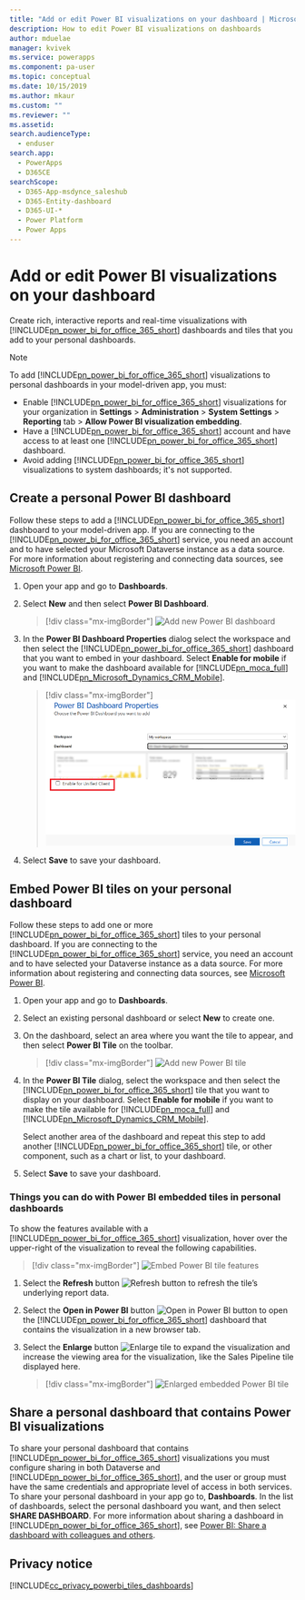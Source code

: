 ```yaml
---
title: "Add or edit Power BI visualizations on your dashboard | MicrosoftDocs"
description: How to edit Power BI visualizations on dashboards
author: mduelae
manager: kvivek
ms.service: powerapps
ms.component: pa-user
ms.topic: conceptual
ms.date: 10/15/2019
ms.author: mkaur
ms.custom: ""
ms.reviewer: ""
ms.assetid: 
search.audienceType: 
  - enduser
search.app: 
  - PowerApps
  - D365CE
searchScope:
  - D365-App-msdynce_saleshub
  - D365-Entity-dashboard
  - D365-UI-*
  - Power Platform
  - Power Apps
---
```


# Add or edit Power BI visualizations on your dashboard

Create rich, interactive reports and real-time visualizations with [!INCLUDE[pn_power_bi_for_office_365_short](../includes/pn-power-bi-for-office-365-short.md)] dashboards and  tiles that you add  to your personal dashboards.  
  
> [!NOTE]
> To add [!INCLUDE[pn_power_bi_for_office_365_short](../includes/pn-power-bi-for-office-365-short.md)] visualizations to personal dashboards in your model-driven app, you must:  
> 
> - Enable [!INCLUDE[pn_power_bi_for_office_365_short](../includes/pn-power-bi-for-office-365-short.md)] visualizations for your organization in **Settings** > **Administration** > **System Settings** > **Reporting** tab > **Allow Power BI visualization embedding**.  
> - Have a [!INCLUDE[pn_power_bi_for_office_365_short](../includes/pn-power-bi-for-office-365-short.md)] account and have access to at least one [!INCLUDE[pn_power_bi_for_office_365_short](../includes/pn-power-bi-for-office-365-short.md)] dashboard.  
> - Avoid adding [!INCLUDE[pn_power_bi_for_office_365_short](../includes/pn-power-bi-for-office-365-short.md)] visualizations to system dashboards; it's not supported.
  

## Create a personal Power BI dashboard
  Follow these steps to add a [!INCLUDE[pn_power_bi_for_office_365_short](../includes/pn-power-bi-for-office-365-short.md)] dashboard to your model-driven app. If you are connecting to the [!INCLUDE[pn_power_bi_for_office_365_short](../includes/pn-power-bi-for-office-365-short.md)] service, you need an account and to have selected your Microsoft Dataverse instance as a data source. For more information about registering and connecting data sources, see [Microsoft Power BI](https://powerbi.microsoft.com/).  

1. Open your app and go to **Dashboards**.
  
2. Select **New** and then select **Power BI Dashboard**.  

   
    > [!div class="mx-imgBorder"] 
    > ![Add new Power BI dashboard](media/pbi_1.png "Add new Power BI dashboard") 

3. In the **Power BI Dashboard Properties** dialog select the workspace and then select the [!INCLUDE[pn_power_bi_for_office_365_short](../includes/pn-power-bi-for-office-365-short.md)] dashboard that you want to embed in your dashboard. Select **Enable for mobile** if you want to make the dashboard available for [!INCLUDE[pn_moca_full](../includes/pn-moca-full.md)] and [!INCLUDE[pn_Microsoft_Dynamics_CRM_Mobile](../includes/pn-dyn-365-phones.md)].

    
    > [!div class="mx-imgBorder"] 
    > ![Add a Power BI tile to your personal dashboard](media/workspace-add-power-bi-dashboard.png "Add a Power BI tile to your personal dashboard") 

4. Select **Save** to save your dashboard.
 
## Embed  Power BI tiles on your personal dashboard  
 Follow these steps to add one or more [!INCLUDE[pn_power_bi_for_office_365_short](../includes/pn-power-bi-for-office-365-short.md)] tiles to your personal dashboard. If you are connecting to the [!INCLUDE[pn_power_bi_for_office_365_short](../includes/pn-power-bi-for-office-365-short.md)] service, you need an account and to have selected your Dataverse instance as a data source. For more information about registering and connecting data sources, see [Microsoft Power BI](https://powerbi.microsoft.com/).  
  
1. Open your app and go to **Dashboards**. 
  
2. Select an existing personal dashboard or select **New** to create one.  
  
3. On the dashboard, select an area  where you want the tile to appear, and then select **Power BI Tile** on the toolbar.  

   > [!div class="mx-imgBorder"] 
   > ![Add new Power BI tile](media/pbi_2.png "Add new Power BI tile") 
  
4. In the **Power BI Tile** dialog, select the workspace and then select the [!INCLUDE[pn_power_bi_for_office_365_short](../includes/pn-power-bi-for-office-365-short.md)] tile that you want to display on your dashboard. Select **Enable for mobile** if you want to make the tile available for [!INCLUDE[pn_moca_full](../includes/pn-moca-full.md)] and [!INCLUDE[pn_Microsoft_Dynamics_CRM_Mobile](../includes/pn-dyn-365-phones.md)].  
  
     Select another area of the dashboard and repeat this step to add another [!INCLUDE[pn_power_bi_for_office_365_short](../includes/pn-power-bi-for-office-365-short.md)] tile, or other component, such as a chart or list, to your dashboard.  
  
5. Select **Save** to save your dashboard.  
  
  
### Things you can do with Power BI embedded tiles in personal dashboards 

To show the features available with a [!INCLUDE[pn_power_bi_for_office_365_short](../includes/pn-power-bi-for-office-365-short.md)] visualization, hover over the upper-right of the visualization to reveal the following capabilities.  
  
   > [!div class="mx-imgBorder"] 
   >![Embed Power BI tile features](media/embed-powerbi-tile-features.png "Embed Power BI tile features")  
  
1. Select the **Refresh** button ![Refresh button](media/embed-pbi-tile-refresh-button.png "Refresh button") to refresh the tile’s underlying report data.  
  
2. Select the **Open in Power BI** button ![Open in Power BI button](media/open-in-power-bi.png "Open in Power BI button") to open the [!INCLUDE[pn_power_bi_for_office_365_short](../includes/pn-power-bi-for-office-365-short.md)] dashboard that contains the visualization  in a new browser tab.  
  
3. Select the **Enlarge** button ![Enlarge tile](media/embed-pbi-tile-enlarge-button.png "Enlarge tile") to expand the visualization and increase the viewing area for the visualization, like the Sales Pipeline tile displayed here.  
  
    > [!div class="mx-imgBorder"] 
    >![Enlarged embedded Power BI tile](media/embed-power-bi-tile-features.png "Enlarged embedded Power BI tile")  
  
 
## Share a personal dashboard that contains Power BI visualizations  
 To share your personal dashboard that contains [!INCLUDE[pn_power_bi_for_office_365_short](../includes/pn-power-bi-for-office-365-short.md)] visualizations you must configure sharing in both Dataverse and [!INCLUDE[pn_power_bi_for_office_365_short](../includes/pn-power-bi-for-office-365-short.md)], and the user or group must have the same credentials and appropriate level of access  in both services. To share your personal dashboard in your app go to, **Dashboards**. In the list of dashboards, select the personal dashboard you want, and then select **SHARE DASHBOARD**. For more information about sharing a dashboard in [!INCLUDE[pn_power_bi_for_office_365_short](../includes/pn-power-bi-for-office-365-short.md)], see [Power BI: Share a dashboard with colleagues and others](https://powerbi.microsoft.com/documentation/powerbi-service-share-unshare-dashboard/).  
  
<a name="privacy"></a>   
## Privacy notice  
[!INCLUDE[cc_privacy_powerbi_tiles_dashboards](../includes/cc-privacy-powerbi-tiles-dashboards.md)]
  

